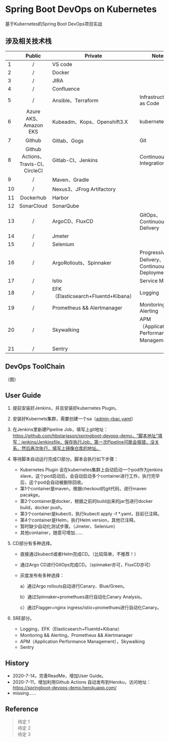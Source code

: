 # Spring Boot DevOps on Kubernetes

基于Kubernetes的Spring Boot DevOps项目实战

## 涉及相关技术栈
|      |                    Public                     | Private                             | Note                                        |
| ---- | :-------------------------------------------: | ----------------------------------- | ------------------------------------------- |
| 1    |                       /                       | VS code                             |                                             |
| 2    |                       /                       | Docker                              |                                             |
| 3    |                       /                       | JIRA                                |                                             |
| 4    |                       /                       | Confluence                          |                                             |
| 5    |                       /                       | Ansible、Terraform                  | Infrastructure as Code                      |
| 6    |             Azure AKS、Amazon EKS             | Kubeadm、Kops、Openshift3.X         | kubernetes                                  |
| 7    |                    Github                     | Gitlab、Gogs                        | Git                                         |
| 8    | Github Actions、<br/>Travis-CI、<br/>CircleCI | Gitlab-CI、Jenkins                  | Continuous Integration                      |
| 9    |                       /                       | Maven、Gradle                       |                                             |
| 10   |                       /                       | Nexus3、JFrog Artifactory           |                                             |
| 11   |                   Dockerhub                   | Harbor                              |                                             |
| 12   |                  SonarCloud                   | SonarQube                           |                                             |
| 13   |                       /                       | ArgoCD、FluxCD                      | GitOps、Continuous Delivery                 |
| 14   |                       /                       | Jmeter                              |                                             |
| 15   |                       /                       | Selenium                            |                                             |
| 16   |                       /                       | ArgoRollouts、Spinnaker             | Progressive Delivery、Continuous Deployment |
| 17   |                       /                       | Istio                               | Service Mesh                                |
| 18   |                       /                       | EFK（Elasticsearch+Fluentd+Kibana） | Logging                                     |
| 19   |                       /                       | Prometheus && Alertmanager          | Monitoring && Alerting                      |
| 20   |                       /                       | Skywalking                          | APM（Application Performance Management）   |
| 21   |                       /                       | Sentry                              |                                             |

## DevOps ToolChain
（图）

## User Guide

1. 提前安装好Jenkins，并且安装好kubernetes Plugin。

2. 安装好Kubernets集群，需要创建一个sa（[admin-rbac.yaml](https://github.com/hbstarjason/springboot-devops-demo/blob/master/jenkins/admin-rbac.yaml)）

3. 在Jenkins里新建Pipeline Job，填写上git地址：https://github.com/hbstarjason/springboot-devops-demo，“脚本地址”填写：jenkins/Jenkinsfile，保存执行Job，第一次Pipeline可能会报错，没关系，然后再次执行，填写上镜像仓库的地址。

4. 等待脚本自动运行完成CI部分。脚本会执行如下步骤：

   - Kubernetes Plugin 会在kubernetes集群上自动启动一个pod作为jenkins slave，这个pod启动后，会自动启动多个container进行工作，执行完毕后，这个pod会自动被删除回收。
   - 第1个container是maven，根据checkout的git代码，进行maven pacakge。
   - 第2个container是docker，根据之前的build出来的jar包进行docker build，docker push。
   - 第3个container是kubectl，执行kubectl apply -f  *.yaml，目前已注释。
   - 第4个container是Helm，执行Helm version，其他已注释。
   - 暂时缺少自动化测试步骤。（Jmeter、Selenium）
   - 其他container，随意可增加……

5. CD部分有多种选择。

   - 直接通过kubectl或者Helm完成CD。（比较简单，不推荐！）

   - 通过Argo CD进行GitOps完成CD。（spinnaker亦可，FluxCD亦可）

   - 灰度发布有多种选择：

     a）通过Argo rollouts自动进行Canary、Blue/Green。

     b）通过Spinnaker+promethues进行自动化Canary Analysis。

     c）通过Flagger+nginx ingress/istio+promethues进行自动化Canary。

6. SRE部分。

   - Logging，EFK（Elasticsearch+Fluentd+Kibana）
   - Monitoring && Alerting，Prometheus && Alertmanager
   - APM（Application Performance Management），Skywalking
   - Sentry

## History

- 2020-7-14，完善ReadMe，增加User Guide。
- 2020-7-11，增加利用Github Actions 自动发布到Heroku，访问地址：https://springboot-devops-demo.herokuapp.com/
- missing……

## Reference 

>待定 1  
>待定 2  
>待定 3     


